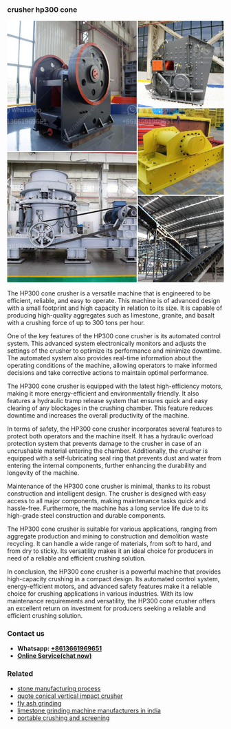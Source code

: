 <h3>crusher hp300 cone</h3><img src='1704951640.jpg' alt=''><p>The HP300 cone crusher is a versatile machine that is engineered to be efficient, reliable, and easy to operate. This machine is of advanced design with a small footprint and high capacity in relation to its size. It is capable of producing high-quality aggregates such as limestone, granite, and basalt with a crushing force of up to 300 tons per hour.</p><p>One of the key features of the HP300 cone crusher is its automated control system. This advanced system electronically monitors and adjusts the settings of the crusher to optimize its performance and minimize downtime. The automated system also provides real-time information about the operating conditions of the machine, allowing operators to make informed decisions and take corrective actions to maintain optimal performance.</p><p>The HP300 cone crusher is equipped with the latest high-efficiency motors, making it more energy-efficient and environmentally friendly. It also features a hydraulic tramp release system that ensures quick and easy clearing of any blockages in the crushing chamber. This feature reduces downtime and increases the overall productivity of the machine.</p><p>In terms of safety, the HP300 cone crusher incorporates several features to protect both operators and the machine itself. It has a hydraulic overload protection system that prevents damage to the crusher in case of an uncrushable material entering the chamber. Additionally, the crusher is equipped with a self-lubricating seal ring that prevents dust and water from entering the internal components, further enhancing the durability and longevity of the machine.</p><p>Maintenance of the HP300 cone crusher is minimal, thanks to its robust construction and intelligent design. The crusher is designed with easy access to all major components, making maintenance tasks quick and hassle-free. Furthermore, the machine has a long service life due to its high-grade steel construction and durable components.</p><p>The HP300 cone crusher is suitable for various applications, ranging from aggregate production and mining to construction and demolition waste recycling. It can handle a wide range of materials, from soft to hard, and from dry to sticky. Its versatility makes it an ideal choice for producers in need of a reliable and efficient crushing solution.</p><p>In conclusion, the HP300 cone crusher is a powerful machine that provides high-capacity crushing in a compact design. Its automated control system, energy-efficient motors, and advanced safety features make it a reliable choice for crushing applications in various industries. With its low maintenance requirements and versatility, the HP300 cone crusher offers an excellent return on investment for producers seeking a reliable and efficient crushing solution.</p><h3>Contact us</h3><ul><li><strong>Whatsapp:&nbsp;<a href="https://wa.me/8613661969651">+8613661969651</a></strong></li><li><a href="https://swt.shibang-china.com/?git&amp;zhl&amp;crusher hp300 cone"><strong>Online Service(chat now)</strong></a></li></ul><h3>Related</h3><ul><li><a href='stone manufacturing process.md'>stone manufacturing process</a></li><li><a href='quote conical vertical impact crusher.md'>quote conical vertical impact crusher</a></li><li><a href='fly ash grinding.md'>fly ash grinding</a></li><li><a href='limestone grinding machine manufacturers in india.md'>limestone grinding machine manufacturers in india</a></li><li><a href='portable crushing and screening.md'>portable crushing and screening</a></li></ul>